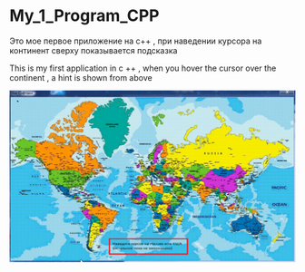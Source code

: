 # My_1_Program_CPP
Это мое первое приложение на с++ , при наведении курсора на континент сверху показывается подсказка

This is my first application in c ++ , when you hover the cursor over the continent , a hint is shown from above



![Alt attribute text Here](/2021_12_14_11_47_57_1184x712.gif)
